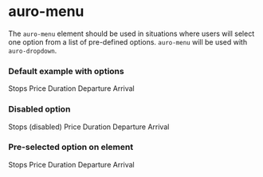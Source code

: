 # auro-menu

The `auro-menu` element should be used in situations where users will select one option from a list of pre-defined options.
`auro-menu` will be used with `auro-dropdown`.


###  Default example with options

<div class="exampleWrapper">
  <auro-thing>
    <auro-menu>
      <auro-menuoption data-value="Stops">Stops</auro-menuoption>
      <auro-menuoption data-value="Price">Price</auro-menuoption>
      <auro-menuoption data-value="Duration">Duration</auro-menuoption>
      <auro-menuoption data-value="Departure">Departure</auro-menuoption>
      <auro-menuoption data-value="Arrival">Arrival</auro-menuoption>
    </auro-menu>
  </auro-thing>
</div>

###  Disabled option

<div class="exampleWrapper">
  <auro-thing>
    <auro-menu>
      <auro-menuoption data-value="Stops">Stops</auro-menuoption>
      <auro-menuoption disabled data-value="Price">(disabled) Price</auro-menuoption>
      <auro-menuoption data-value="Duration">Duration</auro-menuoption>
      <auro-menuoption data-value="Departure">Departure</auro-menuoption>
      <auro-menuoption data-value="Arrival">Arrival</auro-menuoption>
    </auro-menu>
  </auro-thing>
</div>

### Pre-selected option on element

<div class="exampleWrapper">
  <auro-menu id="auroMenu2" indexSelectedOption="2">
    <auro-menuoption data-value="Stops">Stops</auro-menuoption>
    <auro-menuoption data-value="Price">Price</auro-menuoption>
    <auro-menuoption data-value="Duration">Duration</auro-menuoption>
    <auro-menuoption data-value="Departure">Departure</auro-menuoption>
    <auro-menuoption data-value="Arrival">Arrival</auro-menuoption>
  </auro-menu>
</div>
